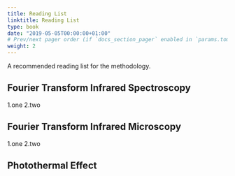 ```yaml
---
title: Reading List
linktitle: Reading List
type: book
date: "2019-05-05T00:00:00+01:00"
# Prev/next pager order (if `docs_section_pager` enabled in `params.toml`)
weight: 2
---
```


A recommended reading list for the methodology.

## Fourier Transform Infrared Spectroscopy
1.one
2.two


## Fourier Transform Infrared Microscopy
1.one
2.two

## Photothermal Effect
